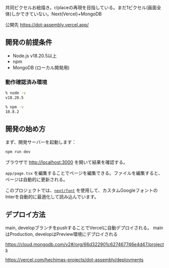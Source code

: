 共同ピクセルお絵描き。r/placeの再現を目指している。まだ1ピクセル(画面全体)しかできていない。Next(Vercel)+MongoDB

公開先
https://dot-assembly.vercel.app/

## 開発の前提条件

-   Node.js v18.20.5以上
-   npm
-   MongoDB (ローカル開発用)

### 動作確認済み環境

```bash
% node -v
v18.20.5

% npm -v
10.8.2
```

## 開発の始め方

まず、開発サーバーを起動します：

```bash
npm run dev
```

ブラウザで [http://localhost:3000](http://localhost:3000) を開いて結果を確認する。

`app/page.tsx` を編集することでページを編集できる。ファイルを編集すると、ページは自動的に更新される。

このプロジェクトでは、[`next/font`](https://nextjs.org/docs/basic-features/font-optimization) を使用して、カスタムGoogleフォントのInterを自動的に最適化して読み込んでいます。

## デプロイ方法

main, developブランチをpushすることでVercelに自動デプロイされる。
mainはProduction, developはPreview環境にデプロイされる

https://cloud.mongodb.com/v2#/org/66d322901c627467746e4d47/projects

https://vercel.com/hechimas-projects/dot-assembly/deployments
